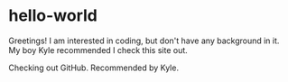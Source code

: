 # hello-world

Greetings!  I am interested in coding, but don't have any background in it.  My boy Kyle recommended I check this site out.  

Checking out GitHub.  Recommended by Kyle.  
